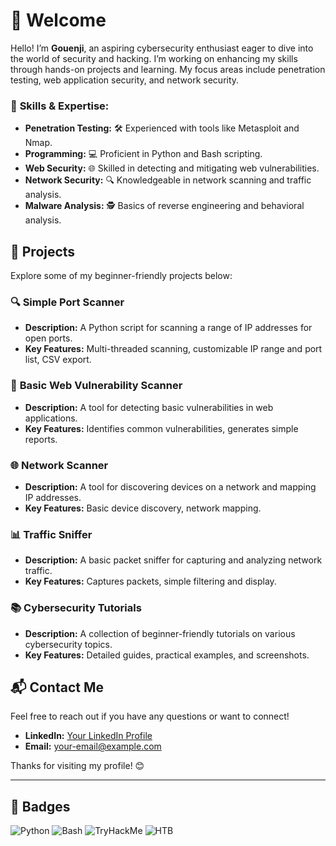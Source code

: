 # 👋 Welcome

Hello! I’m **Gouenji**, an aspiring cybersecurity enthusiast eager to dive into the world of security and hacking. I’m working on enhancing my skills through hands-on projects and learning. My focus areas include penetration testing, web application security, and network security.

### 🔧 **Skills & Expertise:**
- **Penetration Testing:** 🛠️ Experienced with tools like Metasploit and Nmap.
- **Programming:** 💻 Proficient in Python and Bash scripting.
- **Web Security:** 🌐 Skilled in detecting and mitigating web vulnerabilities.
- **Network Security:** 🔍 Knowledgeable in network scanning and traffic analysis.
- **Malware Analysis:** 🕵️ Basics of reverse engineering and behavioral analysis.

## 🚀 Projects

Explore some of my beginner-friendly projects below:

### 🔍 **Simple Port Scanner**
- **Description:** A Python script for scanning a range of IP addresses for open ports.
- **Key Features:** Multi-threaded scanning, customizable IP range and port list, CSV export.

### 🔎 **Basic Web Vulnerability Scanner**
- **Description:** A tool for detecting basic vulnerabilities in web applications.
- **Key Features:** Identifies common vulnerabilities, generates simple reports.

### 🌐 **Network Scanner**
- **Description:** A tool for discovering devices on a network and mapping IP addresses.
- **Key Features:** Basic device discovery, network mapping.

### 📊 **Traffic Sniffer**
- **Description:** A basic packet sniffer for capturing and analyzing network traffic.
- **Key Features:** Captures packets, simple filtering and display.

### 📚 **Cybersecurity Tutorials**
- **Description:** A collection of beginner-friendly tutorials on various cybersecurity topics.
- **Key Features:** Detailed guides, practical examples, and screenshots.

## 📬 Contact Me

Feel free to reach out if you have any questions or want to connect!

- **LinkedIn:** [Your LinkedIn Profile](#)
- **Email:** [your-email@example.com](mailto:your-email@example.com)

Thanks for visiting my profile! 😊

---

## 🎨 Badges

![Python](https://img.shields.io/badge/-Python-blue?logo=python&logoColor=white)
![Bash](https://img.shields.io/badge/-Bash-black?logo=gnu-bash&logoColor=white)
<img src="https://tryhackme-badges.s3.amazonaws.com/wraithxD.png" alt="TryHackMe">
![HTB](https://img.shields.io/badge/HTB-<YOUR_SCORE>-blue?logo=hack-the-box&logoColor=white) <!-- Replace <YOUR_SCORE> with your HTB rank or score -->
